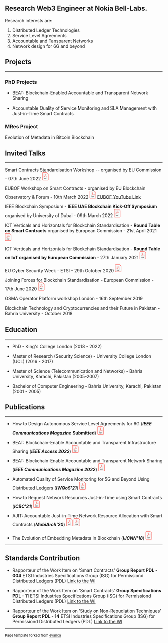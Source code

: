 
## Research Web3 Engineer at Nokia Bell-Labs.

Research interests are:
1) Distributed Ledger Technologies 
2) Service Level Agreements
3) Accountable and Tansparent Networks
3) Network design for 6G and beyond


## Projects 
---

### PhD Projects
- BEAT: Blockchain-Enabled Accountable and Transparent Network Sharing

- Accountable Quality of Service Monitoring and SLA Management with Just-in-Time Smart Contracts


### MRes Project
Evolution of Metadata in Bitcoin Blockchain




## Invited Talks
---

Smart Contracts Standardisation Workshop -- organised by EU Commission - 07th June 2022 <a href="//github.com/ToobaF/talks/raw/main/EUCommission0706.pdf" class="image fit"><img src="images/pdf.png" alt="Slides" width="20"></a>

EUBOF Workshop on Smart Contracts -  organised by EU Blockchain Observatory & Forum - 10th March 2022 <a href="//github.com/ToobaF/talks/raw/main/UEU-BOF.pdf" class="image fit"><img src="images/pdf.png" alt="Slides" width="20"></a> <a href="https://youtu.be/relp8dgbzqY"> EUBOF YouTube Link </a>  

IEEE Blockchain Symposium - **IEEE UAE Blockchain Kick-Off Symposium** organised by University of Dubai - 09th March 2022 <a href="//github.com/ToobaF/talks/raw/main/UAE_5GSummit.pdf" class="image fit"><img src="images/pdf.png" alt="Slides" width="20"></a>

ICT Verticals and Horizontals for Blockchain Standardisation - **Round Table on Smart Contracts** organised by European Commission - 21st April 2021 <a href="//github.com/ToobaF/talks/raw/main/IoT_EC_SC_RT.pdf" class="image fit"><img src="images/pdf.png" alt="Slides" width="20"></a>

ICT Verticals and Horizontals for Blockchain Standardisation - **Round Table on IoT organised by European Commission** - 27th January 2021 <a href="//github.com/ToobaF/talks/raw/main/IoT_EC.pdf" class="image fit"><img src="images/pdf.png" alt="Slides" width="20"></a>

EU Cyber Security Week - ETSI - 29th October 2020 <a href="//github.com/ToobaF/talks/raw/main/EU_cybersecurityweek.pdf" class="image fit"><img src="images/pdf.png" alt="Slides" width="20"></a>

 Joining Forces for Blockchain Standardisation - European Commission - 17th June 2020 <a href="//github.com/ToobaF/talks/raw/main/ec.pdf" class="image fit"><img src="images/pdf.png" alt="Slides" width="20"></a>

GSMA Operator Platform workshop London - 16th September 2019

Blockchain Technology and Cryptocurrencies and their Future in Pakistan - Bahria University - October 2018



## Education
---
- PhD - King's College London (2018 - 2022)

- Master of Research (Security Science) - University College London (UCL) (2016 - 2017)

- Master of Science (Telecommunication and Networks) - Bahria University, Karachi, Pakistan (2005-2007)

- Bachelor of Computer Engineering - Bahria University, Karachi, Pakistan (2001 - 2005)


## Publications
---

- How to Design Autonomous Service Level Agreements for 6G (***IEEE Communications Magazine*** **Submitted**)  <a href="//github.com/ToobaF/publications/raw/main/2204.03857.pdf" class="image fit"><img src="images/pdf.png" alt="SLA_SC" width="20"></a> 
- BEAT: Blockchain-Enable Accountable and Transparent Infrastructure Sharing (***IEEE Access 2022***)  <a href="//github.com/ToobaF/publications/raw/main/BEAT_Blockchain-Enabled_Accountable_and_Transparent_Infrastructure_Sharing_in_6G_and_Beyond.pdf" class="image fit"><img src="images/pdf.png" alt="BEAT" width="20"></a> 

- BEAT: Blockchain-Enable Accountable and Transparent Network Sharing (***IEEE Communications Magazine 2022***) <a href="//github.com/ToobaF/publications/raw/main/main_commag_rev.pdf" class="image fit"><img src="images/pdf.png" alt="BEAT" width="20"></a> 


- Automated Quality of Service Monitoring for 5G and Beyond Using Distributed Ledgers (***IWQoS'21***) <a href="//github.com/ToobaF/publications/raw/main/IWQoS-6.pdf" class="image fit"><img src="images/pdf.png" alt="Automated Quality of Service Monitoring for 5G and Beyond Using Distributed Ledgers" width="20"></a> 
<!-- - [AJIT: Accountable Just-in-Time Network Resource Allocation
with Smart Contracts](/pdf/AJIT.pdf) -->

<!-- - [The Evolution of Embedding Metadata in Blockchain](https://arxiv.org/abs/1806.06738)-->
- How to Request Network Resources Just-in-Time using Smart Contracts (***ICBC'21***) <a href="//github.com/ToobaF/publications/raw/main/How to Request Resources Just-in-Time with Smart Contracts.pdf" class="image fit"><img src="images/pdf.png" alt="The Evolution of Embedding Metadata in Blockchain" width="20"></a> 
  
- AJIT: Accountable Just-in-Time Network Resource Allocation with Smart Contracts (***MobiArch'20***) <a href="//github.com/ToobaF/publications/raw/main/AJIT.pdf" class="image fit"><img src="images/pdf.png" alt="Paper" width="20"></a> <a href="//github.com/ToobaF/talks/raw/main/MobiArch.pdf" class="image fit"><img src="images/pdf.png" alt="Slides" width="20"></a>

- The Evolution of Embedding Metadata in Blockchain  (***IJCNN'18***) <a href="https://arxiv.org/abs/1806.06738" class="image fit"><img src="images/pdf.png" alt="The Evolution of Embedding Metadata in Blockchain" width="20"></a> 
<!-- - [AJIT: Accountable Just-in-Time Network Resource Allocation
with Smart Contracts](/pdf/AJIT.pdf) -->



---

## Standards Contribution

- Rapporteur of the Work Item on 'Smart Contracts' **Group Report PDL - 004** ETSI Industries Specifications Group (ISG) for Permissiond Distributed Ledgers (PDL) <a href="https://portal.etsi.org/webapp/WorkProgram/Report_WorkItem.asp?WKI_ID=58907">Link to the WI</a>

- Rapporteur of the Work Item on 'Smart Contracts' **Group Specifications PDL - 11** ETSI Industries Specifications Group (ISG) for Permissiond Distributed Ledgers (PDL) <a href="https://portal.etsi.org/webapp/WorkProgram/Report_WorkItem.asp?WKI_ID=62584">Link to the WI</a>

- Rapporteur of the Work Item on 'Study on Non-Repudiation Techniques' **Group Report PDL - 14** ETSI Industries Specifications Group (ISG) for Permissiond Distributed Ledgers (PDL) <a href="https://portal.etsi.org/webapp/WorkProgram/Report_WorkItem.asp?WKI_ID=64281">Link to the WI</a>

---
<p style="font-size:11px">Page template forked from <a href="https://github.com/evanca/quick-portfolio">evanca</a></p>
<!-- Remove above link if you don't want to attibute -->
